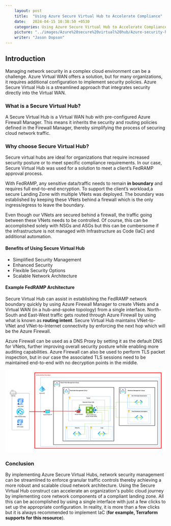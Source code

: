 ```yaml
---
    layout: post
    title:  "Using Azure Secure Virtual Hub to Accelerate Compliance"
    date:   2024-04-15 10:38:50 +0530
    categories: Using Azure Secure Virtual Hub to Accelerate Compliance
    picture: "../images/Azure%20secure%20virtual%20hub/Azure-security-hub.png"
    writer: "Jason Dopson"
---
```


## Introduction

Managing network security in a complex cloud environment can be a challenge. Azure Virtual WAN offers a solution, but for many organizations, it requires additional configuration to implement security policies. Azure Secure Virtual Hub is a streamlined approach that integrates security directly into the Virtual WAN.

### What is a Secure Virtual Hub?

A Secure Virtual Hub is a Virtual WAN hub with pre-configured Azure Firewall Manager. This means it inherits the security and routing policies defined in the Firewall Manager, thereby simplifying the process of securing cloud network traffic.

### Why choose Secure Virtual Hub?

Secure virtual hubs are ideal for organizations that require increased security posture or to meet specific compliance requirements. In our case, Secure Virtual Hub was used for a solution to meet a client’s FedRAMP approval process.

With FedRAMP, any sensitive data/traffic needs to remain **in boundary** and requires full end-to-end encryption. To support the client’s workload,a secure Landing Zone with multiple VNets was deployed. The boundary was established by keeping these VNets behind a firewall which is the only ingress/egress to leave the boundary.

Even though our VNets are secured behind a firewall, the traffic going between these VNets needs to be controlled. Of course, this can be accomplished solely with NSGs and ASGs but this can be cumbersome if the infrastructure is not managed with Infrastructure as Code (IaC) and additional automation.

#### Benefits of Using Secure Virtual Hub

- Simplified Security Management
- Enhanced Security
- Flexible Security Options
- Scalable Network Architecture

#### Example FedRAMP Architecture

Secure Virtual Hub can assist in establishing the FedRAMP network boundary quickly by using Azure Firewall Manager to create VNets and a Virtual WAN (in a hub-and-spoke topology) from a single interface. North-South and East-West traffic gets routed through Azure Firewall by using what is known as **routing intent**. Secure Virtual Hub maintains VNet-to-VNet and VNet-to-Internet connectivity by enforcing the next hop which will be the Azure Firewall.

Azure Firewall can be used as a DNS Proxy by setting it as the default DNS for VNets, further improving overall security posture while enabling more auditing capabilities. Azure Firewall can also be used to perform TLS packet inspection, but in our case the associated TLS sessions need to be maintained end-to-end with no decryption points in the middle.

<!-- img src will be given here -->

![Azure secure vurtual hub](../images/Azure%20secure%20virtual%20hub/Azure-security-hub.png)

### Conclusion

By implementing Azure Secure Virtual Hubs, network security management can be streamlined to enforce granular traffic controls thereby achieving a more robust and scalable cloud network architecture. Using the Secure Virtual Hub construct can accelerate an organization's public cloud journey by implementing core network components of a compliant landing zone. All this can be accomplished by using a single interface with just a few clicks to set up the appropriate configuration. In reality, it is more than a few clicks but it is always recommended to implement IaC (**for example, Terraform supports for this resource**).
